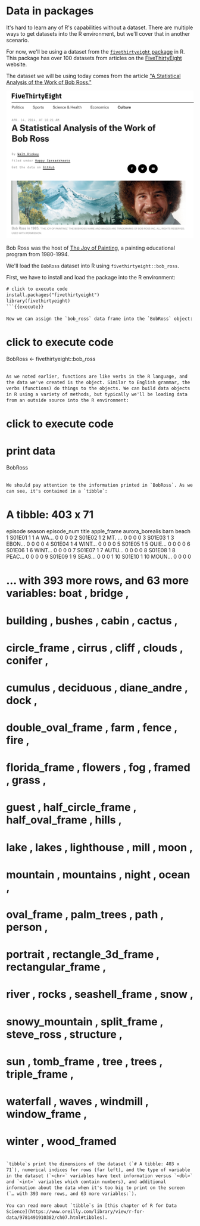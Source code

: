 # Data in packages

It's hard to learn any of R's capabilities without a dataset. There are multiple ways to get datasets into the R environment, but we'll cover that in another scenario.

For now, we'll be using a dataset from the [`fivethirtyeight` package](https://cran.r-project.org/web/packages/fivethirtyeight/vignettes/fivethirtyeight.html) in R. This package has over 100 datasets from articles on the [FiveThirtyEight](https://fivethirtyeight.com/) website.

The dataset we will be using today comes from the article ["A Statistical Analysis of the Work of Bob Ross."](https://fivethirtyeight.com/features/a-statistical-analysis-of-the-work-of-bob-ross/)

![](https://github.com/mjfrigaard/katacoda-scenarios/blob/master/figs/00-538-bob-ross.png?raw=true)

Bob Ross was the host of [The Joy of Painting](https://en.wikipedia.org/wiki/The_Joy_of_Painting), a painting educational program from 1980-1994.

We'll load the `BobRoss` dataset into R using `fivethirtyeight::bob_ross`.

First, we have to install and load the package into the R environment:

```
# click to execute code
install.packages("fivethirtyeight")
library(fivethirtyeight)
```{{execute}}

Now we can assign the `bob_ross` data frame into the `BobRoss` object:

```
# click to execute code
BobRoss <- fivethirtyeight::bob_ross
```{{execute}}

As we noted earlier, functions are like verbs in the R language, and the data we've created is the object. Similar to English grammar, the verbs (functions) do things to the objects. We can build data objects in R using a variety of methods, but typically we'll be loading data from an outside source into the R environment:

```
# click to execute code
# print data
BobRoss
```{{execute}}

We should pay attention to the information printed in `BobRoss`. As we can see, it's contained in a `tibble`:

```
# A tibble: 403 x 71
   episode season episode_num title apple_frame aurora_borealis  barn beach
   <chr>    <dbl>       <dbl> <chr>       <int>           <int> <int> <int>
 1 S01E01       1           1 A WA…           0               0     0     0
 2 S01E02       1           2 MT. …           0               0     0     0
 3 S01E03       1           3 EBON…           0               0     0     0
 4 S01E04       1           4 WINT…           0               0     0     0
 5 S01E05       1           5 QUIE…           0               0     0     0
 6 S01E06       1           6 WINT…           0               0     0     0
 7 S01E07       1           7 AUTU…           0               0     0     0
 8 S01E08       1           8 PEAC…           0               0     0     0
 9 S01E09       1           9 SEAS…           0               0     0     1
10 S01E10       1          10 MOUN…           0               0     0     0
# … with 393 more rows, and 63 more variables: boat <int>, bridge <int>,
#   building <int>, bushes <int>, cabin <int>, cactus <int>,
#   circle_frame <int>, cirrus <int>, cliff <int>, clouds <int>, conifer <int>,
#   cumulus <int>, deciduous <int>, diane_andre <int>, dock <int>,
#   double_oval_frame <int>, farm <int>, fence <int>, fire <int>,
#   florida_frame <int>, flowers <int>, fog <int>, framed <int>, grass <int>,
#   guest <int>, half_circle_frame <int>, half_oval_frame <int>, hills <int>,
#   lake <int>, lakes <int>, lighthouse <int>, mill <int>, moon <int>,
#   mountain <int>, mountains <int>, night <int>, ocean <int>,
#   oval_frame <int>, palm_trees <int>, path <int>, person <int>,
#   portrait <int>, rectangle_3d_frame <int>, rectangular_frame <int>,
#   river <int>, rocks <int>, seashell_frame <int>, snow <int>,
#   snowy_mountain <int>, split_frame <int>, steve_ross <int>, structure <int>,
#   sun <int>, tomb_frame <int>, tree <int>, trees <int>, triple_frame <int>,
#   waterfall <int>, waves <int>, windmill <int>, window_frame <int>,
#   winter <int>, wood_framed <int>
```

`tibble`s print the dimensions of the dataset (`# A tibble: 403 x 71`), numerical indices for rows (far left), and the type of variable in the dataset (`<chr>` variables have text information versus `<dbl>` and `<int>` variables which contain numbers), and additional information about the data when it's too big to print on the screen (`… with 393 more rows, and 63 more variables:`).

You can read more about `tibble`s in [this chapter of R for Data Science](https://www.oreilly.com/library/view/r-for-data/9781491910382/ch07.html#tibbles).
